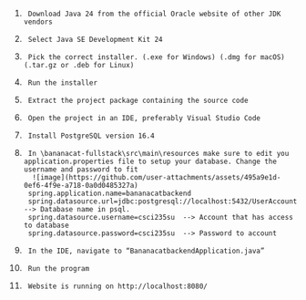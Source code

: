 1.      Download Java 24 from the official Oracle website of other JDK vendors
2.      Select Java SE Development Kit 24
3.      Pick the correct installer. (.exe for Windows) (.dmg for macOS) (.tar.gz or .deb for Linux)
4.      Run the installer
5.      Extract the project package containing the source code
6.      Open the project in an IDE, preferably Visual Studio Code
7.      Install PostgreSQL version 16.4
8.      In \bananacat-fullstack\src\main\resources make sure to edit you application.properties file to setup your database. Change the username and password to fit 
         ![image](https://github.com/user-attachments/assets/495a9e1d-0ef6-4f9e-a718-0a0d0485327a)
        spring.application.name=bananacatbackend
        spring.datasource.url=jdbc:postgresql://localhost:5432/UserAccount --> Database name in psql.
        spring.datasource.username=csci235su  --> Account that has access to database
        spring.datasource.password=csci235su  --> Password to account

10.      In the IDE, navigate to “BananacatbackendApplication.java”
11.      Run the program
12.      Website is running on http://localhost:8080/
